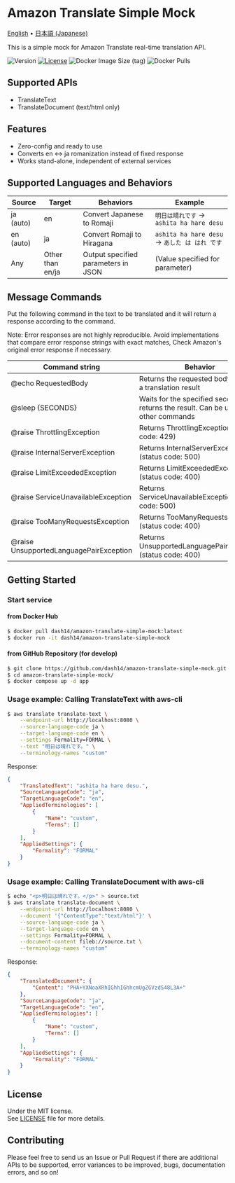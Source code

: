 # Amazon Translate Simple Mock

[English](./README.md) •
[日本語 (Japanese)](./README.ja.md)

This is a simple mock for Amazon Translate real-time translation API.

![Version](https://img.shields.io/badge/dynamic/toml?url=https%3A%2F%2Fraw.githubusercontent.com%2Fdash14%2Famazon-translate-simple-mock%2Fmain%2Fpyproject.toml&query=%24.tool.poetry.version&label=version)
[![License](https://img.shields.io/github/license/dash14/amazon-translate-simple-mock)](./LICENSE)
![Docker Image Size (tag)](https://img.shields.io/docker/image-size/dash14/amazon-translate-simple-mock/latest)
![Docker Pulls](https://img.shields.io/docker/pulls/dash14/amazon-translate-simple-mock)


## Supported APIs
* TranslateText
* TranslateDocument (text/html only)

## Features
* Zero-config and ready to use
* Converts en <-> ja romanization instead of fixed response
* Works stand-alone, independent of external services

## Supported Languages and Behaviors

| Source | Target | Behaviors | Example |
| ------ | ------ | --- | ------- |
| ja (auto) | en | Convert Japanese to Romaji | `明日は晴れです` -> `ashita ha hare desu` |
| en (auto) | ja | Convert Romaji to Hiragana | `ashita ha hare desu` -> `あした は はれ です` |
| Any | Other than en/ja | Output specified parameters in JSON | (Value specified for parameter) |

## Message Commands

Put the following command in the text to be translated and it will return
a response according to the command.

Note: Error responses are not highly reproducible. Avoid implementations
that compare error response strings with exact matches, Check Amazon's
original error response if necessary.

| Command string | Behavior |
| ------------ | --- |
| @echo RequestedBody | Returns the requested body as-is as a translation result |
| @sleep {SECONDS} | Waits for the specified seconds and returns the result. Can be used with other commands |
| @raise ThrottlingException | Returns ThrottlingException (status code: 429) |
| @raise InternalServerException | Returns InternalServerException (status code: 500) |
| @raise LimitExceededException | Returns LimitExceededException (status code: 400) |
| @raise ServiceUnavailableException | Returns ServiceUnavailableException (status code: 500) |
| @raise TooManyRequestsException | Returns TooManyRequestsException (status code: 400) |
| @raise UnsupportedLanguagePairException | Returns UnsupportedLanguagePairException (status code: 400) |

## Getting Started

### Start service

#### from Docker Hub

```sh
$ docker pull dash14/amazon-translate-simple-mock:latest
$ docker run -it dash14/amazon-translate-simple-mock
```

#### from GitHub Repository (for develop)

```sh
$ git clone https://github.com/dash14/amazon-translate-simple-mock.git
$ cd amazon-translate-simple-mock/
$ docker compose up -d app
```

### Usage example: Calling TranslateText with aws-cli

```sh
$ aws translate translate-text \
    --endpoint-url http://localhost:8080 \
    --source-language-code ja \
    --target-language-code en \
    --settings Formality=FORMAL \
    --text "明日は晴れです。" \
    --terminology-names "custom"
```

Response:

```json
{
    "TranslatedText": "ashita ha hare desu.",
    "SourceLanguageCode": "ja",
    "TargetLanguageCode": "en",
    "AppliedTerminologies": [
        {
            "Name": "custom",
            "Terms": []
        }
    ],
    "AppliedSettings": {
        "Formality": "FORMAL"
    }
}
```

### Usage example: Calling TranslateDocument with aws-cli

```sh
$ echo "<p>明日は晴れです。</p>" > source.txt
$ aws translate translate-document \
    --endpoint-url http://localhost:8080 \
    --document '{"ContentType":"text/html"}' \
    --source-language-code ja \
    --target-language-code en \
    --settings Formality=FORMAL \
    --document-content fileb://source.txt \
    --terminology-names "custom"
```

Response:

```json
{
    "TranslatedDocument": {
        "Content": "PHA+YXNoaXRhIGhhIGhhcmUgZGVzdS48L3A+"
    },
    "SourceLanguageCode": "ja",
    "TargetLanguageCode": "en",
    "AppliedTerminologies": [
        {
            "Name": "custom",
            "Terms": []
        }
    ],
    "AppliedSettings": {
        "Formality": "FORMAL"
    }
}
```

## License

Under the MIT license.  
See [LICENSE](./LICENSE) file for more details.

## Contributing

Please feel free to send us an Issue or Pull Request if there are additional
APIs to be supported, error variances to be improved, bugs, documentation
errors, and so on!
